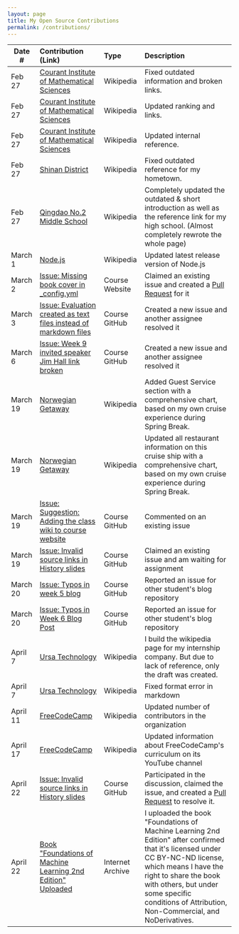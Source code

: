 ```yaml
---
layout: page
title: My Open Source Contributions
permalink: /contributions/
---
```


<!--
Type of the contribution should be "Wikipedia edit", "OpenStreet Map feature", "Documentation", "Course website", "Blog",
"Browser Add-on", etc.

The description should include a brief summary of what you did.

The link should bring us to a public page that shows your contribution. 

Replace the first row with your own contribution. 

-->





| Date #       | Contribution (Link)  | Type  | Description |
|---|:---|:---|:---|
| Feb 27   | [Courant Institute of Mathematical Sciences](https://en.wikipedia.org/w/index.php?title=Courant_Institute_of_Mathematical_Sciences&diff=prev&oldid=1141864175)    | Wikipedia |    Fixed outdated information and broken links.    |
| Feb 27   |  [Courant Institute of Mathematical Sciences](https://en.wikipedia.org/w/index.php?title=Courant_Institute_of_Mathematical_Sciences&diff=prev&oldid=1141867531)   |  Wikipedia   |   Updated ranking and links.   |
| Feb 27   |  [Courant Institute of Mathematical Sciences](https://en.wikipedia.org/w/index.php?title=Courant_Institute_of_Mathematical_Sciences&diff=prev&oldid=1141867965)   |  Wikipedia   |   Updated internal reference.   |
| Feb 27 | [Shinan District](https://en.wikipedia.org/w/index.php?title=Shinan_District&diff=prev&oldid=1141953481) | Wikipedia | Fixed outdated reference for my hometown. |
| Feb 27 | [Qingdao No.2 Middle School](https://en.wikipedia.org/w/index.php?title=Qingdao_No._2_Middle_School&diff=prev&oldid=1141965660) | Wikipedia | Completely updated the outdated & short introduction as well as the reference link for my high school. (Almost completely rewrote the whole page) |
| March 1 | [Node.js](https://en.wikipedia.org/w/index.php?title=Node.js&diff=prev&oldid=1142300945) | Wikipedia | Updated latest release version of Node.js |
| March 2 | [Issue: Missing book cover in _config.yml](https://github.com/joannakl/ossd/issues/7) | Course Website | Claimed an existing issue and created a [Pull Request](https://github.com/joannakl/ossd/pull/60) for it |
| March 3 | [Issue: Evaluation created as text files instead of markdown files](https://github.com/ossd-s23/project-evaluation/issues/4) | Course GitHub | Created a new issue and another assignee resolved it |
| March 6 | [Issue: Week 9 invited speaker Jim Hall link broken](https://github.com/joannakl/ossd/issues/61) | Course GitHub | Created a new issue and another assignee resolved it |
| March 19 | [Norwegian Getaway](https://en.wikipedia.org/w/index.php?title=Norwegian_Getaway&diff=prev&oldid=1145583433) | Wikipedia | Added Guest Service section with a comprehensive chart, based on my own cruise experience during Spring Break.
| March 19 | [Norwegian Getaway](https://en.wikipedia.org/w/index.php?title=Norwegian_Getaway&diff=prev&oldid=1145587544) | Wikipedia | Updated all restaurant information on this cruise ship with a comprehensive chart, based on my own cruise experience during Spring Break.
| March 19 | [Issue: Suggestion: Adding the class wiki to course website](https://github.com/joannakl/ossd/issues/65) | Course GitHub | Commented on an existing issue |
| March 19 | [Issue: Invalid source links in History slides](https://github.com/joannakl/ossd/issues/66) | Course GitHub | Claimed an existing issue and am waiting for assignment |
| March 20 | [Issue: Typos in week 5 blog](https://github.com/ossd-s23/estelacruz-weekly/issues/3) | Course GitHub | Reported an issue for other student's blog repository |
| March 20 | [Issue: Typos in Week 6 Blog Post](https://github.com/ossd-s23/sid2002CN-weekly/issues/1) | Course GitHub | Reported an issue for other student's blog repository |
| April 7 | [Ursa Technology](https://en.wikipedia.org/w/index.php?title=Draft:Ursa_Technology&action=history) | Wikipedia | I build the wikipedia page for my internship company. But due to lack of reference, only the draft was created. |
| April 7 | [Ursa Technology](https://en.wikipedia.org/w/index.php?title=Draft%3AUrsa_Technology&diff=prev&oldid=1148577021&diffmode=source) | Wikipedia | Fixed format error in markdown |
| April 11 | [FreeCodeCamp](https://en.wikipedia.org/w/index.php?title=FreeCodeCamp&diff=prev&oldid=1149275785&diffmode=source) | Wikipedia | Updated number of contributors in the organization |
| April 17 | [FreeCodeCamp](https://en.wikipedia.org/w/index.php?title=FreeCodeCamp&diff=prev&oldid=1150334544&diffmode=source) | Wikipedia | Updated information about FreeCodeCamp's curriculum on its YouTube channel |
| April 22 | [Issue: Invalid source links in History slides](https://github.com/joannakl/ossd/issues/66) | Course GitHub | Participated in the discussion, claimed the issue, and created a [Pull Request](https://github.com/joannakl/ossd/pull/81) to resolve it.
| April 22 | [Book "Foundations of Machine Learning 2nd Edition" Uploaded](https://archive.org/details/foundations-of-machine-learning-2nd-edition) | Internet Archive | I uploaded the book "Foundations of Machine Learning 2nd Edition" after confirmed that it's licensed under CC BY-NC-ND license, which means I have the right to share the book with others, but under some specific conditions of Attribution, Non-Commercial, and NoDerivatives.
